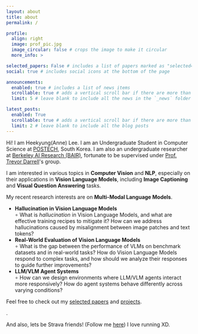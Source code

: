 ```yaml
---
layout: about
title: about
permalink: /

profile:
  align: right
  image: prof_pic.jpg
  image_circular: false # crops the image to make it circular
  more_info: >

selected_papers: False # includes a list of papers marked as "selected={true}"
social: true # includes social icons at the bottom of the page

announcements:
  enabled: true # includes a list of news items
  scrollable: true # adds a vertical scroll bar if there are more than 3 news items
  limit: 5 # leave blank to include all the news in the `_news` folder

latest_posts:
  enabled: True
  scrollable: true # adds a vertical scroll bar if there are more than 3 new posts items
  limit: 2 # leave blank to include all the blog posts
---
```


Hi! I am Heekyung(Anne) Lee. I am an Undergraduate Student in Computer Science at [POSTECH](https://www.postech.ac.kr/eng/), South Korea. I am also an undergraduate researcher at [Berkeley AI Research (BAIR)](https://bair.berkeley.edu/), fortunate to be supervised under [Prof. Trevor Darrell](https://people.eecs.berkeley.edu/~trevor/)'s group.

I am interested in various topics in <b>Computer Vision</b> and <b>NLP</b>, especially on their applications in <b>Vision Language Models</b>, including <b>Image Captioning</b> and <b>Visual Question Answering</b> tasks.

My recent research interests are on <b>Multi-Modal Language Models</b>. 
<ul>
  <li><strong>Hallucination in Vision Language Models</strong><br>
    ∘ What is <i>hallucination</i> in Vision Language Models, and what are effective training recipes to mitigate it? How can we address hallucinations caused by misalignment between image patches and text tokens?
  </li>
  <li><strong>Real-World Evaluation of Vision Language Models</strong><br>
      ∘ What is the gap between the performance of VLMs on benchmark datasets and in real-world tasks? How do Vision Language Models respond to complex tasks, and how should we analyze their responses to guide further improvements?
  </li>
  <li><strong>LLM/VLM Agent Systems</strong><br>
      ∘ How can we design environments where LLM/VLM agents interact more responsively? How do agent systems behave differently across varying conditions?
  </li>
</ul>

Feel free to check out my [selected papers](/papers/) and [projects](/projects/).

.

And also, lets be Strava friends! (Follow me [here](https://strava.app.link/7fH6Z2mjTTb)) I love running XD.